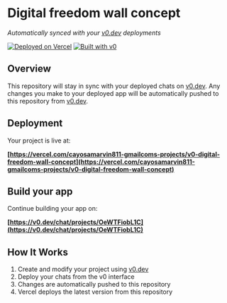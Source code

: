 # Digital freedom wall concept

*Automatically synced with your [v0.dev](https://v0.dev) deployments*

[![Deployed on Vercel](https://img.shields.io/badge/Deployed%20on-Vercel-black?style=for-the-badge&logo=vercel)](https://vercel.com/cayosamarvin811-gmailcoms-projects/v0-digital-freedom-wall-concept)
[![Built with v0](https://img.shields.io/badge/Built%20with-v0.dev-black?style=for-the-badge)](https://v0.dev/chat/projects/OeWTFiobL1C)

## Overview

This repository will stay in sync with your deployed chats on [v0.dev](https://v0.dev).
Any changes you make to your deployed app will be automatically pushed to this repository from [v0.dev](https://v0.dev).

## Deployment

Your project is live at:

**[https://vercel.com/cayosamarvin811-gmailcoms-projects/v0-digital-freedom-wall-concept](https://vercel.com/cayosamarvin811-gmailcoms-projects/v0-digital-freedom-wall-concept)**

## Build your app

Continue building your app on:

**[https://v0.dev/chat/projects/OeWTFiobL1C](https://v0.dev/chat/projects/OeWTFiobL1C)**

## How It Works

1. Create and modify your project using [v0.dev](https://v0.dev)
2. Deploy your chats from the v0 interface
3. Changes are automatically pushed to this repository
4. Vercel deploys the latest version from this repository
